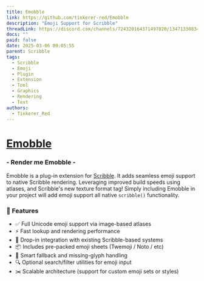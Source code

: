 ```yaml
---
title: Emobble
link: https://github.com/tinkerer-red/Emobble
description: "Emoji Support for Scribble"
threadLink: https://discord.com/channels/724320164371497020/1347133083442479136
docs: ""
paid: false
date: 2025-03-06 09:05:55
parent: Scribble
tags:
  - Scribble
  - Emoji
  - Plugin
  - Extension
  - Tool
  - Graphics
  - Rendering
  - Text
authors:
  - Tinkerer_Red
---
```

# [Emobble](https://github.com/tinkerer-red/Emobble)

### - Render me Emobble -
Emobble is a plug-in extension for [Scribble](https://github.com/jujuadams/scribble). It adds seamless emoji support to native Scribble rendering. Leveraging improved build speeds using atlases, and Scribble's new texture format tag! Simply including Emobble in your project will add emoji support all native `scribble()` functionality.

### 📌 Features

- ✅ Full Unicode emoji support via image-based atlases
- ⚡ Fast lookup and rendering performance
- 🧩 Drop-in integration with existing Scribble-based systems
- 📦 Includes pre-packed emoji sheets (Twemoji / Noto / etc)
- 🧠 Smart fallback and missing-glyph handling
- 🔍 Optional search/filter utilities for emoji input
- ✂️ Scalable architecture (support for custom emoji sets or styles)